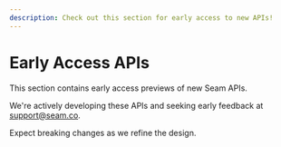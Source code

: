 ```yaml
---
description: Check out this section for early access to new APIs!
---
```


# Early Access APIs

This section contains early access previews of new Seam APIs.

We're actively developing these APIs and seeking early feedback at [support@seam.co](mailto:support@seam.co).

Expect breaking changes as we refine the design.
